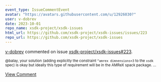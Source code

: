 ```yaml
---
event_type: IssueCommentEvent
avatar: "https://avatars.githubusercontent.com/u/12926030?"
user: v-dobrev
date: 2023-10-01
repo_name: xsdk-project/xsdk-issues
html_url: https://github.com/xsdk-project/xsdk-issues/issues/223
repo_url: https://github.com/xsdk-project/xsdk-issues
---
```


<a href='https://github.com/v-dobrev' target='_blank'>v-dobrev</a> commented on issue <a href='https://github.com/xsdk-project/xsdk-issues/issues/223' target='_blank'>xsdk-project/xsdk-issues#223</a>.

<small>@balay, your solution (adding explicitly the constraint `^amrex dimnensions=3` to the `xsdk` spec) is okay but ideally this type of requirement will be in the AMReX spack package....</small>

<a href='https://github.com/xsdk-project/xsdk-issues/issues/223' target='_blank'>View Comment</a>